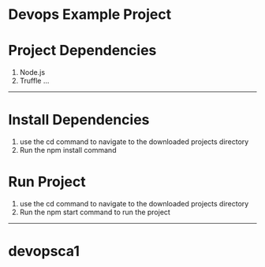# Devops Example Project

# Project Dependencies
1. Node.js
2. Truffle
...
---
# Install Dependencies
1. use the cd command to navigate to the downloaded projects directory
2. Run the npm install command

# Run Project
1. use the cd command to navigate to the downloaded projects directory
2. Run the npm start command to run the project

***

# devopsca1
